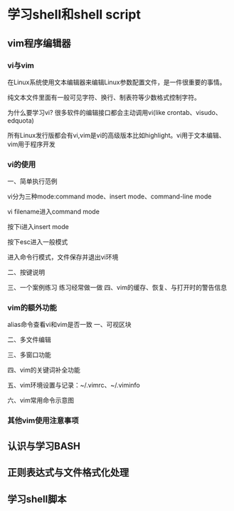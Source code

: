 # 学习shell和shell script
## vim程序编辑器
### vi与vim
在Linux系统使用文本编辑器来编辑Linux参数配置文件，是一件很重要的事情。

纯文本文件里面有一般可见字符、换行、制表符等少数格式控制字符。

为什么要学习vi?
很多软件的编辑接口都会主动调用vi(like crontab、visudo、edquota)

所有Linux发行版都会有vi,vim是vi的高级版本比如highlight。vi用于文本编辑、vim用于程序开发
### vi的使用
一、简单执行范例

vi分为三种mode:command mode、insert mode、command-line mode

vi filename进入command mode

按下i进入insert mode

按下esc进入一般模式

进入命令行模式，文件保存并退出vi环境

二、按键说明

三、一个案例练习
练习经常做一做
四、vim的缓存、恢复、与打开时的警告信息

### vim的额外功能
alias命令查看vi和vim是否一致
一、可视区块

二、多文件编辑

三、多窗口功能

四、vim的关键词补全功能

五、vim环境设置与记录：~/.vimrc、~/.viminfo

六、vim常用命令示意图
### 其他vim使用注意事项
## 认识与学习BASH
## 正则表达式与文件格式化处理
## 学习shell脚本